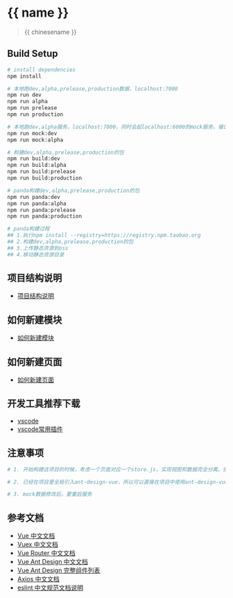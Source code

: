 # {{ name }}

> {{ chinesename }}

## Build Setup

``` bash
# install dependencies
npm install

# 本地跑dev,alpha,prelease,production数据，localhost:7000
npm run dev
npm run alpha
npm run prelease
npm run production

# 本地跑dev,alpha服务，localhost:7000，同时会起localhost:6000的mock服务，接口是/mockapi/开头的会往mock里拿数据
npm run mock:dev
npm run mock:alpha

# 构建dev,alpha,prelease,production的包
npm run build:dev
npm run build:alpha
npm run build:prelease
npm run build:production

# panda构建dev,alpha,prelease,production的包
npm run panda:dev
npm run panda:alpha
npm run panda:prelease
npm run panda:production

# panda构建过程
## 1.执行npm install --registry=https://registry.npm.taobao.org
## 2.构建dev,alpha,prelease,production的包
## 3.上传静态资源到oss
## 4.移动静态资源目录

```

<!-- For a detailed explanation on how things work, check out the [guide](http://vuejs-templates.github.io/webpack/) and [docs for vue-loader](http://vuejs.github.io/vue-loader). -->

## 项目结构说明
- [项目结构说明](http://git.lsfash.cn/f2e/vue-omniscient/blob/master/docs/projectStructure.md/)


## 如何新建模块
- [如何新建模块](http://git.lsfash.cn/f2e/vue-omniscient/blob/master/docs/buildModule.md/)

## 如何新建页面
- [如何新建页面](http://git.lsfash.cn/f2e/vue-omniscient/blob/master/docs/buildPage.md/)

## 开发工具推荐下载
- [vscode](https://code.visualstudio.com/)
- [vscode常用插件](https://blog.csdn.net/Che_rish/article/details/78893019)

## 注意事项

``` bash
# 1. 开始构建这项目的时候，考虑一个页面对应一个store.js，实现视图和数据完全分离。但实现的时候，出现很多问题，所以并不建议如此方式，但针对异常复杂的页面，各子组件交互复杂时，可使用这种方法。

# 2. 已经在项目里全局引入ant-design-vue，所以可以直接在项目中使用ant-design-vue的组件。（因为全局引入，开发方便太多了，故去掉按需加载方式加载ant-design-vue组件）

# 3. mock数据修改后，要重启服务
```

## 参考文档

- [Vue 中文文档](https://cn.vuejs.org/)
- [Vuex 中文文档](https://vuex.vuejs.org/zh/guide/)
- [Vue Router 中文文档](https://router.vuejs.org/zh/installation.html/)
- [Vue Ant Design 中文文档](https://vuecomponent.github.io/ant-design-vue/docs/vue/introduce-cn/)
- [Vue Ant Design 完整组件列表](https://github.com/vueComponent/ant-design-vue/blob/master/site/components.js)
- [Axios 中文文档](http://blog.lee-cloud.xyz/post/1/Axios-zhong-wen-wen-dang)
- [eslint 中文规范文档说明](https://github.com/standard/standard/blob/master/docs/RULES-zhcn.md/)
